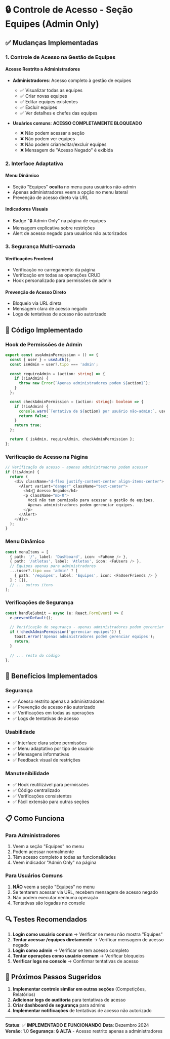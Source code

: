 # 🔒 Controle de Acesso - Seção Equipes (Admin Only)

## ✅ Mudanças Implementadas

### 1. **Controle de Acesso na Gestão de Equipes**

#### **Acesso Restrito a Administradores**
- **Administradores**: Acesso completo à gestão de equipes
  - ✅ Visualizar todas as equipes
  - ✅ Criar novas equipes
  - ✅ Editar equipes existentes
  - ✅ Excluir equipes
  - ✅ Ver detalhes e chefes das equipes

- **Usuários comuns**: **ACESSO COMPLETAMENTE BLOQUEADO**
  - ❌ Não podem acessar a seção
  - ❌ Não podem ver equipes
  - ❌ Não podem criar/editar/excluir equipes
  - ❌ Mensagem de "Acesso Negado" é exibida

### 2. **Interface Adaptativa**

#### **Menu Dinâmico**
- Seção "Equipes" **oculta** no menu para usuários não-admin
- Apenas administradores veem a opção no menu lateral
- Prevenção de acesso direto via URL

#### **Indicadores Visuais**
- Badge "🔒 Admin Only" na página de equipes
- Mensagem explicativa sobre restrições
- Alert de acesso negado para usuários não autorizados

### 3. **Segurança Multi-camada**

#### **Verificações Frontend**
- Verificação no carregamento da página
- Verificação em todas as operações CRUD
- Hook personalizado para permissões de admin

#### **Prevenção de Acesso Direto**
- Bloqueio via URL direta
- Mensagem clara de acesso negado
- Logs de tentativas de acesso não autorizado

## 🔧 Código Implementado

### **Hook de Permissões de Admin**
```typescript
export const useAdminPermission = () => {
  const { user } = useAuth();
  const isAdmin = user?.tipo === 'admin';
  
  const requireAdmin = (action: string) => {
    if (!isAdmin) {
      throw new Error(`Apenas administradores podem ${action}`);
    }
  };

  const checkAdminPermission = (action: string): boolean => {
    if (!isAdmin) {
      console.warn(`Tentativa de ${action} por usuário não-admin:`, user?.nome);
      return false;
    }
    return true;
  };

  return { isAdmin, requireAdmin, checkAdminPermission };
};
```

### **Verificação de Acesso na Página**
```typescript
// Verificação de acesso - apenas administradores podem acessar
if (!isAdmin) {
  return (
    <div className="d-flex justify-content-center align-items-center">
      <Alert variant="danger" className="text-center">
        <h4>🚫 Acesso Negado</h4>
        <p className="mb-0">
          Você não tem permissão para acessar a gestão de equipes. 
          Apenas administradores podem gerenciar equipes.
        </p>
      </Alert>
    </div>
  );
}
```

### **Menu Dinâmico**
```typescript
const menuItems = [
  { path: '/', label: 'Dashboard', icon: <FaHome /> },
  { path: '/atletas', label: 'Atletas', icon: <FaUsers /> },
  // Equipes apenas para administradores
  ...(user?.tipo === 'admin' ? [
    { path: '/equipes', label: 'Equipes', icon: <FaUserFriends /> }
  ] : []),
  // ... outros itens
];
```

### **Verificações de Segurança**
```typescript
const handleSubmit = async (e: React.FormEvent) => {
  e.preventDefault();
  
  // Verificação de segurança - apenas administradores podem gerenciar equipes
  if (!checkAdminPermission('gerenciar equipes')) {
    toast.error('Apenas administradores podem gerenciar equipes');
    return;
  }
  
  // ... resto do código
};
```

## 🎯 Benefícios Implementados

### **Segurança**
- ✅ Acesso restrito apenas a administradores
- ✅ Prevenção de acesso não autorizado
- ✅ Verificações em todas as operações
- ✅ Logs de tentativas de acesso

### **Usabilidade**
- ✅ Interface clara sobre permissões
- ✅ Menu adaptativo por tipo de usuário
- ✅ Mensagens informativas
- ✅ Feedback visual de restrições

### **Manutenibilidade**
- ✅ Hook reutilizável para permissões
- ✅ Código centralizado
- ✅ Verificações consistentes
- ✅ Fácil extensão para outras seções

## 📋 Como Funciona

### **Para Administradores**
1. Veem a seção "Equipes" no menu
2. Podem acessar normalmente
3. Têm acesso completo a todas as funcionalidades
4. Veem indicador "Admin Only" na página

### **Para Usuários Comuns**
1. **NÃO** veem a seção "Equipes" no menu
2. Se tentarem acessar via URL, recebem mensagem de acesso negado
3. Não podem executar nenhuma operação
4. Tentativas são logadas no console

## 🔍 Testes Recomendados

1. **Login como usuário comum** → Verificar se menu não mostra "Equipes"
2. **Tentar acessar /equipes diretamente** → Verificar mensagem de acesso negado
3. **Login como admin** → Verificar se tem acesso completo
4. **Tentar operações como usuário comum** → Verificar bloqueios
5. **Verificar logs no console** → Confirmar tentativas de acesso

## 🚀 Próximos Passos Sugeridos

1. **Implementar controle similar em outras seções** (Competições, Relatórios)
2. **Adicionar logs de auditoria** para tentativas de acesso
3. **Criar dashboard de segurança** para admins
4. **Implementar notificações** de tentativas de acesso não autorizado

---

**Status**: ✅ **IMPLEMENTADO E FUNCIONANDO**
**Data**: Dezembro 2024
**Versão**: 1.0
**Segurança**: 🔒 **ALTA** - Acesso restrito apenas a administradores
